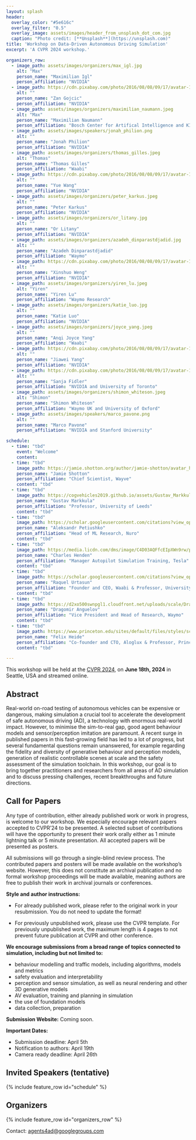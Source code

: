 ```yaml
---
layout: splash
header:
  overlay_color: "#5e616c"
  overlay_filter: "0.5"
  overlay_image: assets/images/header_from_unsplash_dot_com.jpg
  caption: "Photo credit: [**Unsplash**](https://unsplash.com)"
title: 'Workshop on Data-Driven Autonomous Driving Simulation'
excerpt: 'A CVPR 2024 workshop.'

organizers_row:
  - image_path: assets/images/organizers/max_igl.jpg
    alt: "Max"
    person_name: "Maximilian Igl"
    person_affiliation: "NVIDIA"
  - image_path: https://cdn.pixabay.com/photo/2016/08/08/09/17/avatar-1577909_640.png
    alt: ""
    person_name: "Zan Gojcic"
    person_affiliation: "NVIDIA"
  - image_path: assets/images/organizers/maximilian_naumann.jpeg
    alt: "Max"
    person_name: "Maximilian Naumann"
    person_affiliation: "Bosch Center for Artifical Intelligence and KIT"
  - image_path: assets/images/speakers/jonah_philion.png
    alt: ""
    person_name: "Jonah Philion"
    person_affiliation: "NVIDIA"
  - image_path: assets/images/organizers/thomas_gilles.jpeg
    alt: "Thomas"
    person_name: "Thomas Gilles"
    person_affiliation: "Waabi"
  - image_path: https://cdn.pixabay.com/photo/2016/08/08/09/17/avatar-1577909_640.png
    alt: ""
    person_name: "Yue Wang"
    person_affiliation: "NVIDIA"
  - image_path: assets/images/organizers/peter_karkus.jpeg
    alt: ""
    person_name: "Peter Karkus"
    person_affiliation: "NVIDIA"
  - image_path: assets/images/organizers/or_litany.jpg
    alt: ""
    person_name: "Or Litany"
    person_affiliation: "NVIDIA"
  - image_path: assets/images/organizers/azadeh_dinparastdjadid.jpg
    alt: ""
    person_name: "Azadeh Dinparastdjadid"
    person_affiliation: "Waymo"
  - image_path: https://cdn.pixabay.com/photo/2016/08/08/09/17/avatar-1577909_640.png
    alt: ""
    person_name: "Xinshuo Weng"
    person_affiliation: "NVIDIA"
  - image_path: assets/images/organizers/yiren_lu.jpeg
    alt: "Yiren"
    person_name: "Yiren Lu"
    person_affiliation: "Waymo Research"
  - image_path: assets/images/organizers/katie_luo.jpg
    alt: ""
    person_name: "Katie Luo"
    person_affiliation: "NVIDIA"
  - image_path: assets/images/organizers/joyce_yang.jpeg
    alt: ""
    person_name: "Anqi Joyce Yang"
    person_affiliation: "Waabi"
  - image_path: https://cdn.pixabay.com/photo/2016/08/08/09/17/avatar-1577909_640.png
    alt: ""
    person_name: "Jiawei Yang"
    person_affiliation: "NVIDIA"
  - image_path: https://cdn.pixabay.com/photo/2016/08/08/09/17/avatar-1577909_640.png
    alt: ""
    person_name: "Sanja Fidler"
    person_affiliation: "NVIDIA and University of Toronto"
  - image_path: assets/images/organizers/shimon_whiteson.jpeg
    alt: "Shimon"
    person_name: "Shimon Whiteson"
    person_affiliation: "Waymo UK and University of Oxford"
  - image_path: assets/images/speakers/marco_pavone.png
    alt: ""
    person_name: "Marco Pavone"
    person_affiliation: "NVIDIA and Stanford University"

schedule:
  - time: "tbd"
    event: "Welcome"
    content: 
  - time: "tbd"
    image_path: https://jamie.shotton.org/author/jamie-shotton/avatar_hubcfcd825cec4221ac68bf02950f61648_116633_270x270_fill_q75_lanczos_center.jpg
    person_name: "Jamie Shotton"
    person_affiliation: "Chief Scientist, Wayve"
    content: "tbd"
  - time: "tbd"
    image_path: https://cogvehicles2019.github.io/assets/Gustav_Markkula.jpg
    person_name: "Gustav Markkula"
    person_affiliation: "Professor, University of Leeds"
    content: "tbd"
  - time: "tbd"
    image_path: https://scholar.googleusercontent.com/citations?view_op=medium_photo&user=b8d5wS-QfscC&citpid=2
    person_name: "Aleksandr Petiushko"
    person_affiliation: "Head of ML Research, Nuro"
    content: "tbd"
  - time: "tbd"
    image_path: https://media.licdn.com/dms/image/C4D03AQFfcEIpXWn9rw/profile-displayphoto-shrink_800_800/0/1516266673951?e=2147483647&v=beta&t=RD7aD7InsrdHkeA2zmfKM39ZJAUviUtuN8jv9oUTWNk
    person_name: "Charles Henden"
    person_affiliation: "Manager Autopilot Simulation Training, Tesla"
    content: "tbd"
  - time: "tbd"
    image_path: https://scholar.googleusercontent.com/citations?view_op=medium_photo&user=jyxO2akAAAAJ&citpid=2
    person_name: "Raquel Urtasun"
    person_affiliation: "Founder and CEO, Waabi & Professor, University of Toronto"
    content: "tbd"
  - time: "tbd"
    image_path: https://d2xo500swnpgl1.cloudfront.net/uploads/scale/Draogmir-Anguelov-1633527577257.png
    person_name: "Dragomir Anguelov"
    person_affiliation: "Vice President and Head of Research, Waymo"
    content: "tbd"
  - time: "tbd"
    image_path: https://www.princeton.edu/sites/default/files/styles/scale_1440/public/images/2022/10/FelixHeide-062821_0022_sq1023.jpg?itok=Ph2ZT13W
    person_name: "Felix Heide"
    person_affiliation: "Co-founder and CTO, Aloglux & Professor, Princeton University"
    content: "tbd"

---
```


This workshop will be held at the [CVPR 2024](https://cvpr.thecvf.com/Conferences/2024), on **June 18th, 2024** in Seattle, USA and streamed online.

## Abstract

Real-world on-road testing of autonomous vehicles can be expensive or dangerous, making simulation a crucial tool to accelerate the development of safe autonomous driving (AD), a technology with enormous real-world impact. However, to minimise the sim-to-real gap, good agent behaviour models and sensor/perception imitation are paramount. A recent surge in published papers in this fast-growing field has led to a lot of progress, but several fundamental questions remain unanswered, for example regarding the fidelity and diversity of generative behaviour and perception models, generation of realistic controllable scenes at scale and the safety assessment of the simulation toolchain.
In this workshop, our goal is to bring together practitioners and researchers
from all areas of AD simulation and to discuss pressing challenges, recent
breakthroughs and future directions.

## Call for Papers

Any type of contribution, either already published work or work in progress, is
welcome to our workshop. We especially encourage relevant papers accepted to
CVPR’24 to be presented. A selected subset of contributions will have the
opportunity to present their work orally either as 1 minute lightning talk or 5
minute presentation. All accepted papers will be presented as posters.

All submissions will go through a single-blind review process. The contributed
papers and posters will be made available on the workshop’s website. However,
this does not constitute an archival publication and no formal workshop
proceedings will be made available, meaning authors are free to publish their
work in archival journals or conferences.

**Style and author instructions:**
* For already published work, please refer to the original work in your
  resubmission. You do not need to update the format!

* For previously unpublished work, please use the CVPR template. For previously
  unpublished work, the maximum length is 4 pages to not prevent future
  publication at CVPR and other conference.

**We encourage submissions from a broad range of topics connected to simulation, including but not limited to:**
* behaviour modelling and traffic models, including algorithms, models and metrics
*  safety evaluation and interpretability
* perception and sensor simulation, as well as neural rendering and other 3D generative models
* AV evaluation, training and planning in simulation
* the use of foundation models
* data collection, preparation 

**Submission Website:** Coming soon.

**Important Dates:**
* Submission deadline: April 5th
* Notification to authors: April 19th
* Camera ready deadline: April 26th


## Invited Speakers (tentative)

{% include feature_row id="schedule" %}

## Organizers

{% include feature_row id="organizers_row" %}

Contact: [agents4ad@googlegroups.com](mailto:agents4ad@googlegroups.com)
